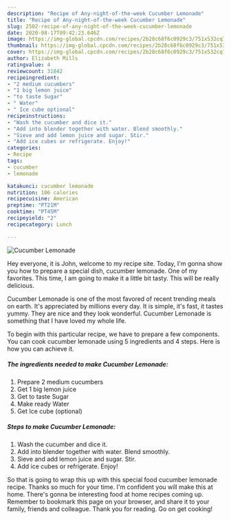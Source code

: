 ```yaml
---
description: "Recipe of Any-night-of-the-week Cucumber Lemonade"
title: "Recipe of Any-night-of-the-week Cucumber Lemonade"
slug: 2502-recipe-of-any-night-of-the-week-cucumber-lemonade
date: 2020-08-17T09:42:23.646Z
image: https://img-global.cpcdn.com/recipes/2b28c68f6c0929c3/751x532cq70/cucumber-lemonade-recipe-main-photo.jpg
thumbnail: https://img-global.cpcdn.com/recipes/2b28c68f6c0929c3/751x532cq70/cucumber-lemonade-recipe-main-photo.jpg
cover: https://img-global.cpcdn.com/recipes/2b28c68f6c0929c3/751x532cq70/cucumber-lemonade-recipe-main-photo.jpg
author: Elizabeth Mills
ratingvalue: 4
reviewcount: 31842
recipeingredient:
- "2 medium cucumbers"
- "1 big lemon juice"
- "to taste Sugar"
- " Water"
- " Ice cube optional"
recipeinstructions:
- "Wash the cucumber and dice it."
- "Add into blender together with water. Blend smoothly."
- "Sieve and add lemon juice and sugar. Stir."
- "Add ice cubes or refrigerate. Enjoy!"
categories:
- Recipe
tags:
- cucumber
- lemonade

katakunci: cucumber lemonade 
nutrition: 106 calories
recipecuisine: American
preptime: "PT21M"
cooktime: "PT45M"
recipeyield: "2"
recipecategory: Lunch

---
```



![Cucumber Lemonade](https://img-global.cpcdn.com/recipes/2b28c68f6c0929c3/751x532cq70/cucumber-lemonade-recipe-main-photo.jpg)

Hey everyone, it is John, welcome to my recipe site. Today, I'm gonna show you how to prepare a special dish, cucumber lemonade. One of my favorites. This time, I am going to make it a little bit tasty. This will be really delicious.

Cucumber Lemonade is one of the most favored of recent trending meals on earth. It's appreciated by millions every day. It is simple, it's fast, it tastes yummy. They are nice and they look wonderful. Cucumber Lemonade is something that I have loved my whole life.




To begin with this particular recipe, we have to prepare a few components. You can cook cucumber lemonade using 5 ingredients and 4 steps. Here is how you can achieve it.

<!--inarticleads1-->

##### The ingredients needed to make Cucumber Lemonade:

1. Prepare 2 medium cucumbers
1. Get 1 big lemon juice
1. Get to taste Sugar
1. Make ready  Water
1. Get  Ice cube (optional)




<!--inarticleads2-->

##### Steps to make Cucumber Lemonade:

1. Wash the cucumber and dice it.
1. Add into blender together with water. Blend smoothly.
1. Sieve and add lemon juice and sugar. Stir.
1. Add ice cubes or refrigerate. Enjoy!




So that is going to wrap this up with this special food cucumber lemonade recipe. Thanks so much for your time. I'm confident you will make this at home. There's gonna be interesting food at home recipes coming up. Remember to bookmark this page on your browser, and share it to your family, friends and colleague. Thank you for reading. Go on get cooking!
